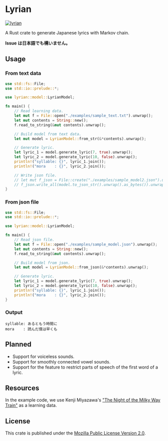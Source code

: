 # Lyrian

[![lyrian](https://github.com/LyrianBot/lyrian/actions/workflows/lyrian.yml/badge.svg)](https://github.com/LyrianBot/lyrian/actions/workflows/lyrian.yml)

A Rust crate to generate Japanese lyrics with Markov chain.

**Issue は日本語でも構いません。**

## Usage

### From text data

```rust
use std::fs::File;
use std::io::prelude::*;

use lyrian::model::LyrianModel;

fn main() {
    // Read learning data.
    let mut f = File::open("./examples/sample_text.txt").unwrap();
    let mut contents = String::new();
    f.read_to_string(&mut contents).unwrap();

    // Build model from text data.
    let mut model = LyrianModel::from_str(&*contents).unwrap();

    // Generate lyric.
    let lyric_1 = model.generate_lyric(7, true).unwrap();
    let lyric_2 = model.generate_lyric(10, false).unwrap();
    println!("syllable: {}", lyric_1.join());
    println!("mora    : {}", lyric_2.join());

    // Write json file.
    // let mut f_json = File::create("./examples/sample_model2.json").unwrap();
    // f_json.write_all(model.to_json_str().unwrap().as_bytes()).unwrap();
}
```

### From json file

```rust
use std::fs::File;
use std::io::prelude::*;

use lyrian::model::LyrianModel;

fn main() {
    // Read json file.
    let mut f = File::open("./examples/sample_model.json").unwrap();
    let mut contents = String::new();
    f.read_to_string(&mut contents).unwrap();

    // Build model from json.
    let mut model = LyrianModel::from_json(&*contents).unwrap();

    // Generate lyric.
    let lyric_1 = model.generate_lyric(7, true).unwrap();
    let lyric_2 = model.generate_lyric(10, false).unwrap();
    println!("syllable: {}", lyric_1.join());
    println!("mora    : {}", lyric_2.join());
}
```

### Output

```
syllable: あるともう時間に
mora    : 読んだ僕は早くも
```

## Planned

- Support for voiceless sounds.
- Support for smoothly connected vowel sounds.
- Support for the feature to restrict parts of speech of the first word of a lyric.

## Resources

In the example code, we use Kenji Miyazawa's ["The Night of the Milky Way Train"](https://www.aozora.gr.jp/cards/000081/files/43737_19215.html) as a learning data.

## License

This crate is published under the [Mozilla Public License Version 2.0](LICENSE).
